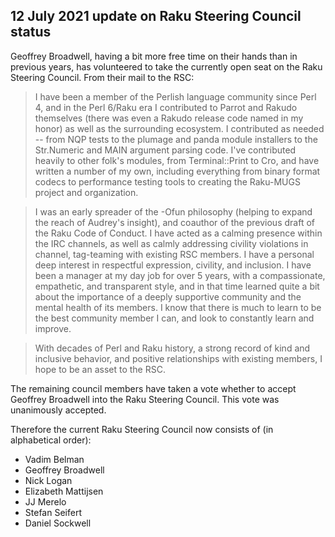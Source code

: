 12 July 2021 update on Raku Steering Council status
---------------------------------------------------

Geoffrey Broadwell, having a bit more free time on their hands than in previous years, has volunteered to take the currently open seat on the Raku Steering Council.  From their mail to the RSC:

> I have been a member of the Perlish language community since Perl 4, and in the Perl 6/Raku era I contributed to Parrot and Rakudo themselves (there was even a Rakudo release code named in my honor) as well as the surrounding ecosystem.  I contributed as needed -- from NQP tests to the plumage and panda module installers to the Str.Numeric and MAIN argument parsing code.  I've contributed heavily to other folk's modules, from Terminal::Print to Cro, and have written a number of my own, including everything from binary format codecs to performance testing tools to creating the Raku-MUGS project and organization.

> I was an early spreader of the -Ofun philosophy (helping to expand the reach of Audrey's insight), and coauthor of the previous draft of the Raku Code of Conduct.  I have acted as a calming presence within the IRC channels, as well as calmly addressing civility violations in channel, tag-teaming with existing RSC members.  I have a personal deep interest in respectful expression, civility, and inclusion.  I have been a manager at my day job for over 5 years, with a compassionate, empathetic, and transparent style, and in that time learned quite a bit about the importance of a deeply supportive community and the mental health of its members.  I know that there is much to learn to be the best community member I can, and look to constantly learn and improve.

> With decades of Perl and Raku history, a strong record of kind and inclusive behavior, and positive relationships with existing members, I hope to be an asset to the RSC.

The remaining council members have taken a vote whether to accept Geoffrey Broadwell into the Raku Steering Council.  This vote was unanimously accepted.

Therefore the current Raku Steering Council now consists of (in alphabetical order):

- Vadim Belman
- Geoffrey Broadwell
- Nick Logan
- Elizabeth Mattijsen
- JJ Merelo
- Stefan Seifert
- Daniel Sockwell
